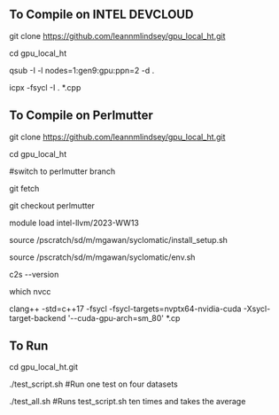 ## To Compile on INTEL DEVCLOUD
git clone https://github.com/leannmlindsey/gpu_local_ht.git

cd gpu_local_ht

qsub -I -l nodes=1:gen9:gpu:ppn=2 -d .

icpx -fsycl -I . *.cpp

## To Compile on Perlmutter
git clone https://github.com/leannmlindsey/gpu_local_ht.git

cd gpu_local_ht

#switch to perlmutter branch

git fetch

git checkout perlmutter

module load intel-llvm/2023-WW13

source /pscratch/sd/m/mgawan/syclomatic/install_setup.sh

source /pscratch/sd/m/mgawan/syclomatic/env.sh

c2s --version

which nvcc

clang++ -std=c++17 -fsycl -fsycl-targets=nvptx64-nvidia-cuda -Xsycl-target-backend '--cuda-gpu-arch=sm_80' *.cp

## To Run
cd gpu_local_ht.git

./test_script.sh #Run one test on four datasets

./test_all.sh #Runs test_script.sh ten times and takes the average
